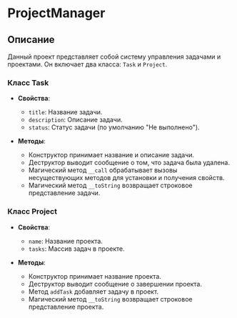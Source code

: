 # ProjectManager

## Описание

Данный проект представляет собой систему управления задачами и проектами. Он включает два класса: `Task` и `Project`.

### Класс Task

- **Свойства**:
  - `title`: Название задачи.
  - `description`: Описание задачи.
  - `status`: Статус задачи (по умолчанию "Не выполнено").

- **Методы**:
  - Конструктор принимает название и описание задачи.
  - Деструктор выводит сообщение о том, что задача была удалена.
  - Магический метод `__call` обрабатывает вызовы несуществующих методов для установки и получения свойств.
  - Магический метод `__toString` возвращает строковое представление задачи.

### Класс Project

- **Свойства**:
  - `name`: Название проекта.
  - `tasks`: Массив задач в проекте.

- **Методы**:
  - Конструктор принимает название проекта.
  - Деструктор выводит сообщение о завершении проекта.
  - Метод `addTask` добавляет задачу в проект.
  - Магический метод `__toString` возвращает строковое представление проекта.

